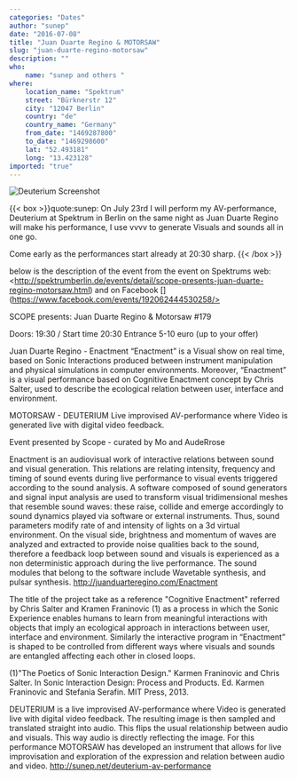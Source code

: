 ```yaml
---
categories: "Dates"
author: "sunep"
date: "2016-07-08"
title: "Juan Duarte Regino & MOTORSAW"
slug: "juan-duarte-regino-motorsaw"
description: ""
who: 
    name: "sunep and others "
where: 
    location_name: "Spektrum"
    street: "Bürknerstr 12"
    city: "12047 Berlin"
    country: "de"
    country_name: "Germany"
    from_date: "1469287800"
    to_date: "1469298600"
    lat: "52.493181"
    long: "13.423128"
imported: "true"
---
```



![Deuterium Screenshot](2016.04.01-16.07-web.jpg) 

{{< box >}}quote:sunep:
On July 23rd I will perform my AV-performance, Deuterium at Spektrum in Berlin on the same night as Juan Duarte Regino will make his performance, I use vvvv to generate Visuals and sounds all in one go.

Come early as the performances start already at 20:30 sharp.{{< /box >}}

below is the description of the event from the event on Spektrums web: <http://spektrumberlin.de/events/detail/scope-presents-juan-duarte-regino-motorsaw.html) and on Facebook [](https://www.facebook.com/events/192062444530258/>

SCOPE presents: Juan Duarte Regino & Motorsaw #179

Doors: 19:30 / Start time 20:30
Entrance 5-10 euro (up to your offer)

Juan Duarte Regino - Enactment
“Enactment” is a Visual show on real time, based on Sonic Interactions produced between instrument manipulation and physical simulations in computer environments. Moreover, “Enactment” is a visual performance based on Cognitive Enactment concept by Chris Salter, used to describe the ecological relation between user, interface and environment.

MOTORSAW - DEUTERIUM
Live improvised AV-performance where Video is generated live with digital video feedback.

Event presented by Scope - curated by Mo and AudeRrose

Enactment is an audiovisual work of interactive relations between sound and visual generation. This relations are relating intensity, frequency and timing of sound events during live performance to visual events triggered according to the sound analysis. A software composed of sound generators and signal input analysis are used to transform visual tridimensional meshes that resemble sound waves: these raise, collide and emerge accordingly to sound dynamics played via software or external instruments. Thus, sound parameters modify rate of and intensity of lights on a 3d virtual environment. On the visual side, brightness and momentum of waves are analyzed and extracted to provide noise qualities back to the sound, therefore a feedback loop between sound and visuals is experienced as a non deterministic approach during the live performance. The sound modules that belong to the software include Wavetable synthesis, and pulsar synthesis. <http://juanduarteregino.com/Enactment>

The title of the project take as a reference "Cognitive Enactment" referred by Chris Salter and Kramen Franinovic (1) as a process in which the Sonic Experience enables humans to learn from meaningful interactions with objects that imply an ecological approach in interactions between user, interface and environment. Similarly the interactive program in “Enactment” is shaped to be controlled from different ways where visuals and sounds are entangled affecting each other in closed loops.

(1)"The Poetics of Sonic Interaction Design." Karmen Franinovic and Chris Salter. In Sonic Interaction Design: Process and Products. Ed. Karmen Franinovic and Stefania Serafin. MIT Press, 2013.

DEUTERIUM is a live improvised AV-performance where Video is generated live with digital video feedback. The resulting image is then sampled and translated straight into audio. This flips the usual relationship between audio and visuals. This way audio is directly reflecting the image. For this performance MOTORSAW has developed an instrument that allows for live improvisation and exploration of the expression and relation between audio and video. <http://sunep.net/deuterium-av-performance>